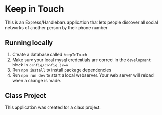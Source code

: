 # Keep in Touch

 This is an Express/Handlebars application that lets people discover all social networks of another person by their phone number 

## Running locally

1. Create a database called `keepInTouch`
1. Make sure your local mysql credentials are correct in the `development` block in `config/config.json` 
1. Run `npm install` to install package dependencies
1. Run `npm run dev` to start a local webserver. Your web server will reload when a change is made.

## Class Project
 This application was created for a class project. 

 